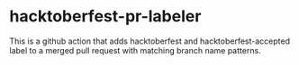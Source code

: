 # hacktoberfest-pr-labeler
This is a github action that adds hacktoberfest and hacktoberfest-accepted label to a merged pull request with matching branch name patterns.

